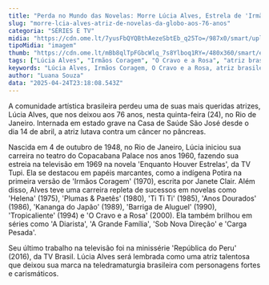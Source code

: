 ```yaml
---
title: "Perda no Mundo das Novelas: Morre Lúcia Alves, Estrela de 'Irmãos Coragem' e 'O Cravo e a Rosa', aos 76 Anos"
slug: "morre-lcia-alves-atriz-de-novelas-da-globo-aos-76-anos"
categoria: "SÉRIES E TV"
midia: "https://cdn.ome.lt/7yusFbQYQBthAezeSbtEb_q25To=/987x0/smart/uploads/conteudo/fotos/Design_sem_nome_-_2025-04-24T201029.802.png"
tipoMidia: "imagem"
thumb: "https://cdn.ome.lt/mBb8qlTpFGbcWlq_7s8Ylboq1RY=/480x360/smart/extras/conteudos/Design_sem_nome_-_2025-04-24T201029.802.png"
tags: ["Lúcia Alves", "Irmãos Coragem", "O Cravo e a Rosa", "atriz brasileira", "novelas", "TV Globo", "câncer no pâncreas", "teledramaturgia brasileira"]
keywords: "Lúcia Alves, Irmãos Coragem, O Cravo e a Rosa, atriz brasileira, novelas, TV Globo, câncer no pâncreas, teledramaturgia brasileira"
author: "Luana Souza"
data: "2025-04-24T23:18:08.543Z"
---
```


A comunidade artística brasileira perdeu uma de suas mais queridas atrizes, Lúcia Alves, que nos deixou aos 76 anos, nesta quinta-feira (24), no Rio de Janeiro. Internada em estado grave na Casa de Saúde São José desde o dia 14 de abril, a atriz lutava contra um câncer no pâncreas.

Nascida em 4 de outubro de 1948, no Rio de Janeiro, Lúcia iniciou sua carreira no teatro do Copacabana Palace nos anos 1960, fazendo sua estreia na televisão em 1969 na novela 'Enquanto Houver Estrelas', da TV Tupi. Ela se destacou em papéis marcantes, como a indígena Potira na primeira versão de 'Irmãos Coragem' (1970), escrita por Janete Clair. Além disso, Alves teve uma carreira repleta de sucessos em novelas como 'Helena' (1975), 'Plumas & Paetês' (1980), 'Ti Ti Ti' (1985), 'Anos Dourados' (1986), 'Kananga do Japão' (1989), 'Barriga de Aluguel' (1990), 'Tropicaliente' (1994) e 'O Cravo e a Rosa' (2000). Ela também brilhou em séries como 'A Diarista', 'A Grande Família', 'Sob Nova Direção' e 'Carga Pesada'.

Seu último trabalho na televisão foi na minissérie 'República do Peru' (2016), da TV Brasil. Lúcia Alves será lembrada como uma atriz talentosa que deixou sua marca na teledramaturgia brasileira com personagens fortes e carismáticos.